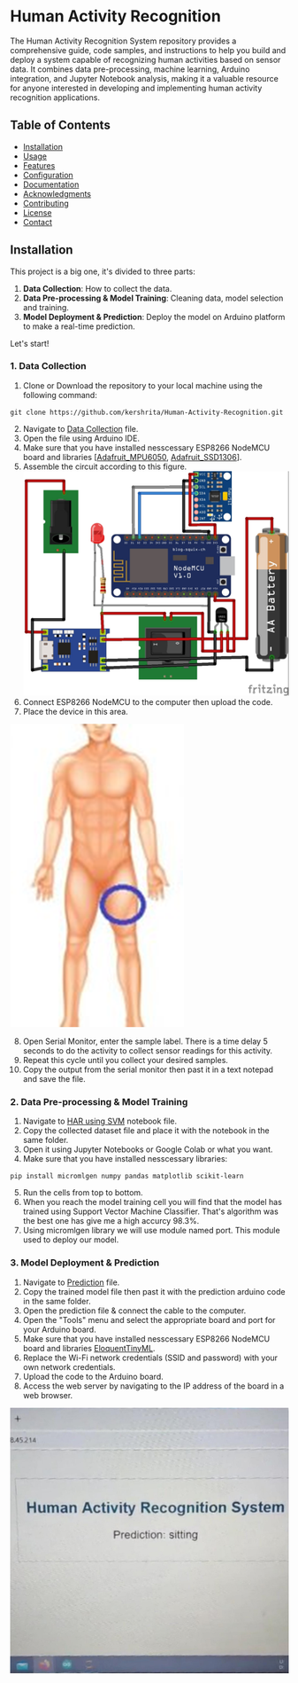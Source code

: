 # Human Activity Recognition

The Human Activity Recognition System repository provides a comprehensive guide, code samples, and instructions to help you build and deploy a system capable of recognizing human activities based on sensor data. It combines data pre-processing, machine learning, Arduino integration, and Jupyter Notebook analysis, making it a valuable resource for anyone interested in developing and implementing human activity recognition applications.

## Table of Contents

- [Installation](#installation)
- [Usage](#usage)
- [Features](#features)
- [Configuration](#configuration)
- [Documentation](#documentation)
- [Acknowledgments](#acknowledgments)
- [Contributing](#contributing)
- [License](#license)
- [Contact](#contact)

## Installation

This project is a big one, it's divided to three parts:
1. **Data Collection**: How to collect the data.
2. **Data Pre-processing & Model Training**: Cleaning data, model selection and training. 
3. **Model Deployment & Prediction**: Deploy the model on Arduino platform to make a real-time prediction.

Let's start!

### 1. Data Collection

1. Clone or Download the repository to your local machine using the following command:
```
git clone https://github.com/kershrita/Human-Activity-Recognition.git
```
2. Navigate to [Data Collection](Data%20Collection/Data%20Collection.ino) file.
3. Open the file using Arduino IDE.
4. Make sure that you have installed nesscessary ESP8266 NodeMCU board and libraries [[Adafruit_MPU6050](Libraries/Adafruit_MPU6050.rar), [Adafruit_SSD1306](Libraries/Adafruit_SSD1306.rar)].
5. Assemble the circuit according to this figure.
![Circuit Diagram](Images/HAR%20Circuit.jpg)
6. Connect ESP8266 NodeMCU to the computer then upload the code.
7. Place the device in this area.

![Area](Images/area.png)

8. Open Serial Monitor, enter the sample label. There is a time delay 5 seconds to do the activity to collect sensor readings for this activity.
9. Repeat this cycle until you collect your desired samples.
10. Copy the output from the serial monitor then past it in a text notepad and save the file.

### 2. Data Pre-processing & Model Training

1. Navigate to [HAR using SVM](Model%20Building/HAR%20using%20SVM.ipynb) notebook file.
2. Copy the collected dataset file and place it with the notebook in the same folder.
3. Open it using Jupyter Notebooks or Google Colab or what you want.
4. Make sure that you have installed nesscessary libraries:
```
pip install micromlgen numpy pandas matplotlib scikit-learn
```
5. Run the cells from top to bottom.
6. When you reach the model training cell you will find that the model has trained using Support Vector Machine Classifier. That's algorithm was the best one has give me a high accurcy 98.3%.
7. Using micromlgen library we will use module named port. This module used to deploy our model.

### 3. Model Deployment & Prediction

1. Navigate to [Prediction](Prediction/Prediction.ino) file.
2. Copy the trained model file then past it with the prediction arduino code in the same folder.
3. Open the prediction file & connect the cable to the computer.
4. Open the "Tools" menu and select the appropriate board and port for your Arduino board.
4. Make sure that you have installed nesscessary ESP8266 NodeMCU board and libraries [EloquentTinyML](Libraries/EloquentTinyML.rar).
5. Replace the Wi-Fi network credentials (SSID and password) with your own network credentials.
6. Upload the code to the Arduino board.
7. Access the web server by navigating to the IP address of the board in a web browser.

![Web Server](Images/web%20server.jpg)





